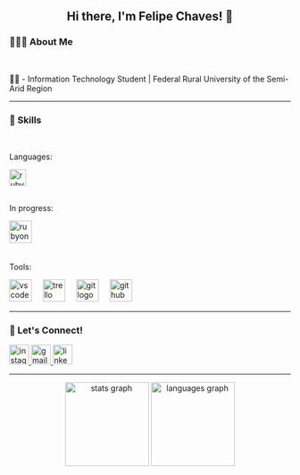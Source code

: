 <h2 align="center"> Hi there, I'm Felipe Chaves! 👋</h2>


### 🙋🏾‍♂️ About Me
<br>
<p align="left">👨‍💻 - Information Technology Student | Federal Rural University of the Semi-Arid Region</p>

---

### 🚀 Skills
<br>
<p align="left">Languages:</p>

<div align="left">
  <img src="https://cdn.simpleicons.org/ruby/CC342D" height="30" alt="ruby logo"  />
</div>

<br>
<p align="left">In progress:</p>

<div align="left">
  <img src="https://cdn.simpleicons.org/rubyonrails/" height="40" alt="rubyonrails logo"  />
  <img width="12" />

</div>

<br>

<p align="left">Tools:</p>



<div align="left">
  <img src="https://cdn.jsdelivr.net/gh/devicons/devicon/icons/vscode/vscode-original.svg" height="40" alt="vscode logo"  />
  <img width="12" />
  <img src="https://cdn.jsdelivr.net/gh/devicons/devicon/icons/trello/trello-plain.svg" height="40" alt="trello logo"  />
  <img width="12" />
  <img src="https://cdn.simpleicons.org/git/F05032" height="40" alt="git logo"  />
  <img width="12" />
  <img src="https://cdn.simpleicons.org/github/181717" height="40" alt="github logo"  />
</div>

---

### 🤝 Let's Connect!

<div align="left">
  <a href="instagram.com/felipe.chl/" target="_blank">
    <img src="https://img.shields.io/static/v1?message=Instagram&logo=instagram&label=&color=E4405F&logoColor=white&labelColor=&style=for-the-badge" height="35" alt="instagram logo"  />
  </a>
  <a href="felipechavespsp@gmail.com" target="_blank">
    <img src="https://img.shields.io/static/v1?message=Gmail&logo=gmail&label=&color=D14836&logoColor=white&labelColor=&style=for-the-badge" height="35" alt="gmail logo"  />
  </a>
  <a href="https://www.linkedin.com/in/felipechaveslima/" target="_blank">
    <img src="https://img.shields.io/static/v1?message=LinkedIn&logo=linkedin&label=&color=0077B5&logoColor=white&labelColor=&style=for-the-badge" height="35" alt="linkedin logo"  />
  </a>
</div>

---

<div align="center">
  <img src="https://github-readme-stats.vercel.app/api?username=Felipechavesl&hide_title=false&hide_rank=false&show_icons=true&include_all_commits=true&count_private=true&disable_animations=false&theme=dracula&locale=en&hide_border=false" height="150" alt="stats graph"  />
  <img src="https://github-readme-stats.vercel.app/api/top-langs?username=Felipechavesl&locale=en&hide_title=false&layout=compact&card_width=320&langs_count=5&theme=dracula&hide_border=false" height="150" alt="languages graph"  />
</div>





